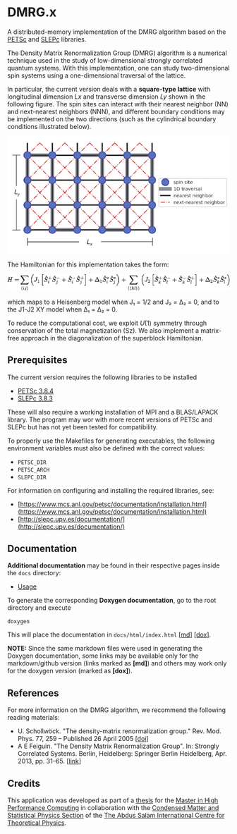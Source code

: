 DMRG.x
======

A distributed-memory implementation of the DMRG algorithm based on the [PETSc](https://www.mcs.anl.gov/petsc/) and
[SLEPc](http://slepc.upv.es/) libraries.

The Density Matrix Renormalization Group (DMRG) algorithm is a numerical technique used in the study of low-dimensional
strongly correlated quantum systems. With this implementation, one can study two-dimensional spin systems using a one-dimensional
traversal of the lattice.

In particular, the current version deals with a **square-type lattice** with longitudinal dimension *Lx* and transverse
dimension *Ly* shown in the following figure.
The spin sites can interact with their nearest neighbor (NN) and next-nearest neighbors (NNN), and different boundary conditions may be implemented on the two directions (such as the cylindrical boundary conditions illustrated below).

![](./assets/img/lattice-j1-j2-square.png)

The Hamiltonian for this implementation takes the form:

![](./assets/img/equation-j1-j2.png)

which maps to a Heisenberg model when J₁ = 1/2 and J₂ = Δ₂ = 0, and to the J1-J2 XY model when Δ₁ = Δ₂ = 0.

To reduce the computational cost, we exploit *U*(1) symmetry through conservation of the total magnetization (Sz).
We also implement a matrix-free approach in the diagonalization of the superblock Hamiltonian.

Prerequisites
-------------
The current version requires the following libraries to be installed
 - [PETSc 3.8.4](http://ftp.mcs.anl.gov/pub/petsc/release-snapshots/petsc-3.8.4.tar.gz)
 - [SLEPc 3.8.3](http://slepc.upv.es/download/distrib/slepc-3.8.3.tar.gz)

These will also require a working installation of MPI and a BLAS/LAPACK library.
The program may wor with more recent versions of PETSc and SLEPc but has not yet been tested for compatibility.

To properly use the Makefiles for generating executables, the following environment variables must also be defined with the correct values:
 - `PETSC_DIR`
 - `PETSC_ARCH`
 - `SLEPC_DIR`

For information on configuring and installing the required libraries, see:
 - [https://www.mcs.anl.gov/petsc/documentation/installation.html](https://www.mcs.anl.gov/petsc/documentation/installation.html)
 - [http://slepc.upv.es/documentation/](http://slepc.upv.es/documentation/)

Documentation
-------------
**Additional documentation** may be found in their respective pages inside the `docs` directory:

 - [Usage](docs/usage.md)

To generate the corresponding **Doxygen documentation**, go to the root directory and execute

    doxygen

This will place the documentation in `docs/html/index.html` [[md]](docs/html/index.html)  [[dox]](./index.html).

**NOTE:**
Since the same markdown files were used in generating the Doxygen documentation, some links may be available only for the
markdown/github version (links marked as **[md]**) and others may work only for the doxygen version (marked as **[dox]**).

References
----------

For more information on the DMRG algorithm, we recommend the following reading materials:
 - U. Schollwöck. "The density-matrix renormalization group." Rev. Mod. Phys. 77, 259 – Published 26 April 2005
    [[doi](https://doi.org/10.1103/RevModPhys.77.259)]
 - A E Feiguin. "The Density Matrix Renormalization Group". In: Strongly Correlated Systems. Berlin, Heidelberg: Springer Berlin Heidelberg, Apr. 2013, pp. 31–65. [[link](https://www.springer.com/cda/content/document/cda_downloaddocument/9783642351051-c2.pdf?SGWID=0-0-45-1391718-p174727662)]

<!--
Table of Contents
-----------------
 - [Prerequisites](#prerequisites)
 - [Installation](#installation)
 - [Usage](#usage)
 - [Contributing](#contributing)
 - [Credits](#credits)
 - [License](#license)

Prerequisites
-------------

Installation
------------

Usage
-----

Contributing
------------
-->

Credits
-------
This application was developed as part of a [thesis](http://hdl.handle.net/20.500.11767/68070) for the [Master in High Performance Computing](http://www.mhpc.it)
in collaboration with the [Condensed Matter and Statistical Physics Section](https://www.ictp.it/research/cmsp.aspx) of the
[The Abdus Salam International Centre for Theoretical Physics](http://www.ictp.it).

<!--
License
-------
-->
